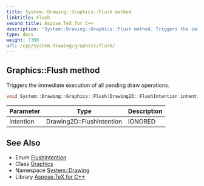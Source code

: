 ```yaml
---
title: System::Drawing::Graphics::Flush method
linktitle: Flush
second_title: Aspose.TeX for C++
description: 'System::Drawing::Graphics::Flush method. Triggers the immediate execution of all pending draw operations in C++.'
type: docs
weight: 7300
url: /cpp/system.drawing/graphics/flush/
---
```

## Graphics::Flush method


Triggers the immediate execution of all pending draw operations.

```cpp
void System::Drawing::Graphics::Flush(Drawing2D::FlushIntention intention=Drawing2D::FlushIntention::Flush)
```


| Parameter | Type | Description |
| --- | --- | --- |
| intention | Drawing2D::FlushIntention | IGNORED |

## See Also

* Enum [FlushIntention](../../../system.drawing.drawing2d/flushintention/)
* Class [Graphics](../)
* Namespace [System::Drawing](../../)
* Library [Aspose.TeX for C++](../../../)
